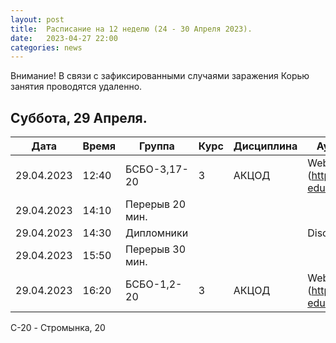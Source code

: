 ```yaml
---
layout: post
title:  Расписание на 12 неделю (24 - 30 Апреля 2023).
date:   2023-04-27 22:00
categories: news
---
```


Внимание! В связи с зафиксированными случаями заражения Корью занятия проводятся удаленно.

## Суббота, 29 Апреля.

| Дата          | Время   | Группа               | Курс | Дисциплина  | Аудитория  | Материалы |
| ------------- | ------- | -------------------- | ---- | ----------- | ---------- | --------- |
|29.04.2023     |12:40    |БСБО-3,17-20          |3     |АКЦОД        |Webinar (https://online-edu.mirea.ru/)|           |
|29.04.2023     |14:10    |Перерыв 20 мин.       |      |             |            |           |
|29.04.2023     |14:30    |Дипломники            |      |             |Discord|           |
|29.04.2023     |15:50    |Перерыв 30 мин.       |      |             |            |           |
|29.04.2023     |16:20    |БСБО-1,2-20           |3     |АКЦОД        |Webinar (https://online-edu.mirea.ru/)|           |

C-20 - Стромынка, 20


